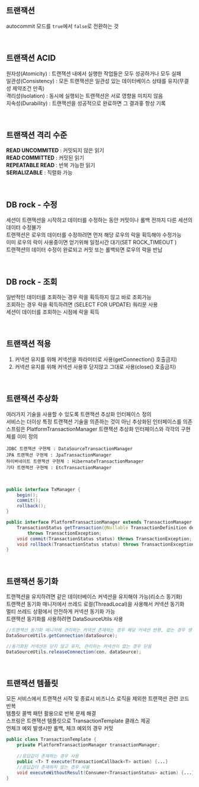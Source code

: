 ## 트랜잭션
autocommit 모드를 `true`에서 `false`로 전환하는 것  

<br>

## 트랜잭션 ACID
원자성(Atomicity) : 트랜잭션 내에서 실행한 작업들은 모두 성공하거나 모두 실패  
일관성(Consistency) : 모든 트랜잭션은 일관성 있는 데이터베이스 상태를 유지(무결성 제약조건 만족)  
격리성(Isolation) : 동시에 실행되는 트랜잭션은 서로 영향을 미치지 않음  
지속성(Durability) : 트랜잭션을 성공적으로 완료하면 그 결과흫 항상 기록  

<br>
  
## 트랜잭션 격리 수준
**READ UNCOMMITED** : 커밋되지 않은 읽기  
**READ COMMITTED** : 커밋된 읽기  
**REPEATABLE READ** : 반복 가능한 읽기  
**SERIALIZABLE** : 직렬화 가능  

<br>

## DB rock - 수정
세션이 트랜잭션을 시작하고 데이터를 수정하는 동안 커밋이나 롤백 전까지 다른 세션의 데이터 수정불가  
트랜잭션은 로우의 데이터를 수정하려면 먼저 해당 로우의 락을 획득해야 수정가능  
이미 로우의 락이 사용중이면 얻기위해 일정시간 대기(SET ROCK_TIMEOUT <milliseconds>)  
트랜잭션의 데이터 수정이 완료되고 커밋 또는 롤백되면 로우의 락을 반납  

<br>

## DB rock - 조회
일반적인 데이터를 조회하는 경우 락을 획득하지 않고 바로 조회가능  
조회하는 경우 락을 획득하려면 (SELECT FOR UPDATE) 쿼리문 사용  
세션이 데이터를 조회하는 시점에 락을 획득  

<br>

## 트랜잭션 적용
1. 커넥션 유지를 위해 커넥션을 파라미터로 사용(getConnection() 호출금지)  
2. 커넥션 유지를 위해 커넥션 사용후 닫지않고 그대로 사용(close() 호출금지)  

<br>

## 트랜잭션 추상화
여러가지 기술을 사용할 수 있도록 트랜잭션 추상화 인터페이스 정의  
서비스는 더이상 특정 트랜잭션 기술을 의존하는 것이 아닌 추상화된 인터페이스를 의존  
스프링은 PlatformTransactionManager 트랜잭션 추상화 인터페이스와 각각의 구현체를 이미 정의  

    JDBC 트랜잭션 구현체 : DataSourceTransactionManager
    JPA 트랜잭션 구현체 : JpaTransactionManager
    하이버네이트 트랜잭션 구현체 : HibernateTransactionManager
    기타 트랜잭션 구현체 : EtcTransactionManager

<br>

````java
public interface TxManager {
    begin();
    commit();
    rollback();
}

public interface PlatformTransactionManager extends TransactionManager {
    TransactionStatus getTransaction(@Nullable TransactionDefinition definition)
        throws TransactionException;
    void commit(TransactionStatus status) throws TransactionException;
    void rollback(TransactionStatus status) throws TransactionException;
}
````

<br>

## 트랜잭션 동기화
트랜잭션을 유지하려면 같은 데이터베이스 커넥션을 유지해야 가능(리소스 동기화)  
트랜잭션 동기화 매니저에서 쓰레드 로컬(ThreadLocal)을 사용해서 커넥션 동기화  
멀티 쓰레드 상황에서 안전하게 커넥션 동기화 가능  
트랜잭션 동기화를 사용하려면 DataSourceUtils 사용  

````java
//트랜잭션 동기화 매니저에 관리하는 커넥션 존재하는 경우 해당 커넥션 반환, 없는 경우 생성
DataSourceUtils.getConnection(dataSource);

//동기화된 커넥션은 닫지 않고 유지, 관리하는 커넥션이 없는 경우 닫음
DataSourceUtils.releaseConnection(con, dataSource);
````

<br>

## 트랜잭션 템플릿
모든 서비스에서 트랜잭션 시작 및 종료시 비즈니스 로직을 제외한 트랜잭션 관련 코드 반복   
템플릿 콜백 패텬 활용으로 반복 문제 해결  
스프링은 트랜잭션 템플릿으로 TransactionTemplate 클래스 제공  
언체크 예외 발생시만 롤백, 체크 예외의 경우 커밋  

````java
public class TransactionTemplate {
    private PlatformTransactionManager transactionManager;
    
    //응답값이 존재하는 경우 사용
    public <T> T execute(TransactionCallback<T> action) {...}
    //응답값이 존재하지 않는 경우 사용
    void executeWithoutResult(Consumer<TransactionStatus> action) {...}
}
````

<br>
